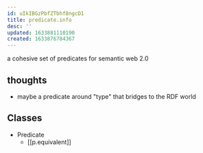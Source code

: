 ```yaml
---
id: uIkIBGzPbfZTbhf8ngcD1
title: predicate.info
desc: ''
updated: 1633881110190
created: 1633876784367
---
```


a cohesive set of predicates for semantic web 2.0

## thoughts

- maybe a predicate around "type" that bridges to the RDF world

## Classes

- Predicate
  - [[p.equivalent]]
